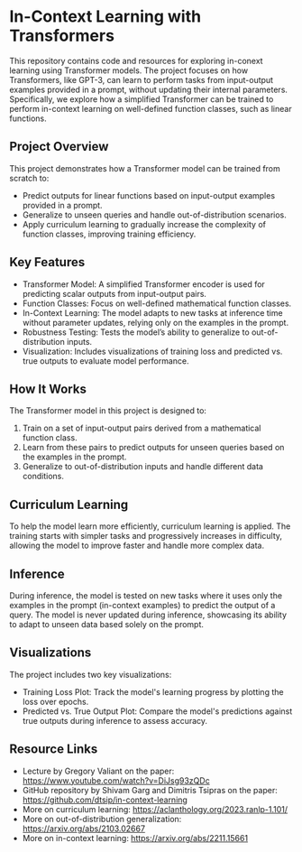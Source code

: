 # In-Context Learning with Transformers
This repository contains code and resources for exploring in-conext learning using Transformer models.
The project focuses on how Transformers, like GPT-3, can learn to perform tasks from input-output examples provided in a prompt, without updating their internal parameters.
Specifically, we explore how a simplified Transformer can be trained to perform in-context learning on well-defined function classes, such as linear functions.

## Project Overview
This project demonstrates how a Transformer model can be trained from scratch to:
* Predict outputs for linear functions based on input-output examples provided in a prompt.
* Generalize to unseen queries and handle out-of-distribution scenarios.
* Apply curriculum learning to gradually increase the complexity of function classes, improving training efficiency.

## Key Features
* Transformer Model: A simplified Transformer encoder is used for predicting scalar outputs from input-output pairs.
* Function Classes: Focus on well-defined mathematical function classes.
* In-Context Learning: The model adapts to new tasks at inference time without parameter updates, relying only on the examples in the prompt.
* Robustness Testing: Tests the model’s ability to generalize to out-of-distribution inputs.
* Visualization: Includes visualizations of training loss and predicted vs. true outputs to evaluate model performance.

## How It Works
The Transformer model in this project is designed to:
1. Train on a set of input-output pairs derived from a mathematical function class.
2. Learn from these pairs to predict outputs for unseen queries based on the examples in the prompt.
3. Generalize to out-of-distribution inputs and handle different data conditions.

## Curriculum Learning
To help the model learn more efficiently, curriculum learning is applied. The training starts with simpler tasks and progressively increases in difficulty, allowing the model to improve faster and handle more complex data.

## Inference
During inference, the model is tested on new tasks where it uses only the examples in the prompt (in-context examples) to predict the output of a query. The model is never updated during inference, showcasing its ability to adapt to unseen data based solely on the prompt.

## Visualizations
The project includes two key visualizations:
* Training Loss Plot: Track the model's learning progress by plotting the loss over epochs.
* Predicted vs. True Output Plot: Compare the model's predictions against true outputs during inference to assess accuracy.

## Resource Links
* Lecture by Gregory Valiant on the paper: https://www.youtube.com/watch?v=DiJsg93zQDc
* GitHub repository by Shivam Garg and Dimitris Tsipras on the paper: https://github.com/dtsip/in-context-learning
* More on curriculum learning: https://aclanthology.org/2023.ranlp-1.101/
* More on out-of-distribution generalization: https://arxiv.org/abs/2103.02667
* More on in-context learning: https://arxiv.org/abs/2211.15661

